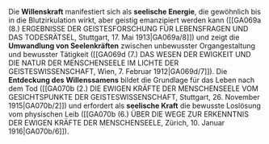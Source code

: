 
Die **Willenskraft** manifestiert sich als **seelische Energie**, die gewöhnlich bis in die Blutzirkulation wirkt, aber geistig emanzipiert werden kann ([[GA069a (8.) ERGEBNISSE DER GEISTESFORSCHUNG FÜR LEBENSFRAGEN UND DAS TODESRÄTSEL, Stuttgart, 17. Mai 1913|GA069a/8]]) und zeigt die **Umwandlung von Seelenkräften** zwischen unbewusster Organgestaltung und bewusster Tätigkeit ([[GA069d (7.) DAS WESEN DER EWIGKEIT UND DIE NATUR DER MENSCHENSEELE IM LICHTE DER GEISTESWISSENSCHAFT, Wien, 7. Februar 1912|GA069d/7]]). Die **Entdeckung des Willenssamens** bildet die Grundlage für das Leben nach dem Tod ([[GA070b (2.) DIE EWIGEN KRÄFTE DER MENSCHENSEELE VOM GESICHTSPUNKTE DER GEISTESWISSENSCHAFT, Stuttgart, 26. November 1915|GA070b/2]]) und erfordert als **seelische Kraft** die bewusste Loslösung vom physischen Leib ([[GA070b (6.) ÜBER DIE WEGE ZUR ERKENNTNIS DER EWIGEN KRÄFTE DER MENSCHENSEELE, Zürich, 10. Januar 1916|GA070b/6]]).

